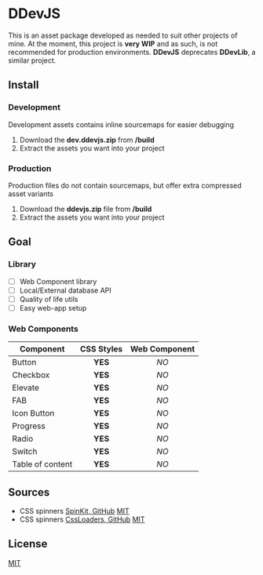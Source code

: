 # DDevJS
This is an asset package developed as needed to suit other projects of mine.
At the moment, this project is **very WIP** and as such, is not recommended for production environments.
**DDevJS** deprecates **DDevLib**, a similar project.




## Install

### Development
Development assets contains inline sourcemaps for easier debugging

1. Download the **dev.ddevjs.zip** from **/build**
2. Extract the assets you want into your project

### Production
Production files do not contain sourcemaps, but offer extra compressed asset variants

1. Download the **ddevjs.zip** file from **/build**
2. Extract the assets you want into your project




## Goal

### Library
- [ ] Web Component library
- [ ] Local/External database API
- [ ] Quality of life utils
- [ ] Easy web-app setup

### Web Components

| Component        | CSS Styles | Web Component |
|------------------|:----------:|:-------------:|
| Button           | **YES**    | *NO*          |
| Checkbox         | **YES**    | *NO*          |
| Elevate          | **YES**    | *NO*          |
| FAB              | **YES**    | *NO*          |
| Icon Button      | **YES**    | *NO*          |
| Progress         | **YES**    | *NO*          |
| Radio            | **YES**    | *NO*          |
| Switch           | **YES**    | *NO*          |
| Table of content | **YES**    | *NO*          |

## Sources

- CSS spinners [SpinKit, GitHub](https://github.com/tobiasahlin/SpinKit) [MIT](https://github.com/tobiasahlin/SpinKit/blob/master/LICENSE)
- CSS spinners [CssLoaders, GitHub](https://github.com/lukehaas/css-loaders) [MIT](https://github.com/lukehaas/css-loaders/blob/step2/LICENSE)

## License

[MIT](https://mit-license.org/)